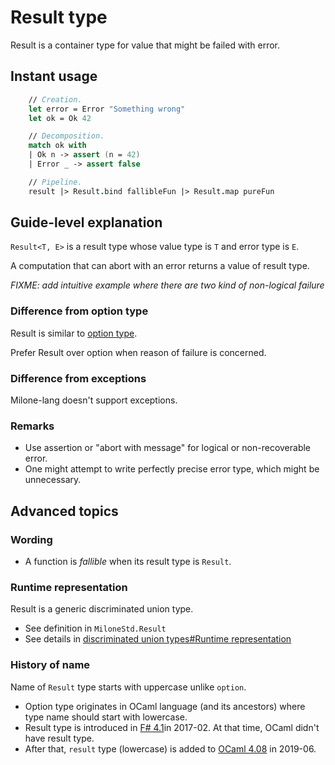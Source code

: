 # Result type

Result is a container type for value that might be failed with error.

## Instant usage

```fsharp
    // Creation.
    let error = Error "Something wrong"
    let ok = Ok 42

    // Decomposition.
    match ok with
    | Ok n -> assert (n = 42)
    | Error _ -> assert false

    // Pipeline.
    result |> Result.bind fallibleFun |> Result.map pureFun
```

## Guide-level explanation

`Result<T, E>` is a result type whose value type is `T` and error type is `E`.

A computation that can abort with an error returns a value of result type.

*FIXME: add intuitive example where there are two kind of non-logical failure*

### Difference from option type

Result is similar to [option type](option_type.md).

Prefer Result over option when reason of failure is concerned.

### Difference from exceptions

Milone-lang doesn't support exceptions.

### Remarks

- Use assertion or "abort with message" for logical or non-recoverable error.
- One might attempt to write perfectly precise error type, which might be unnecessary.

## Advanced topics

### Wording

- A function is *fallible* when its result type is `Result`.

### Runtime representation

Result is a generic discriminated union type.

- See definition in `MiloneStd.Result`
- See details in [discriminated union types#Runtime representation](discriminated_union_types.md#Runtime-representation)

### History of name

Name of `Result` type starts with uppercase unlike `option`.

- Option type originates in OCaml language (and its ancestors) where type name should start with lowercase.
- Result type is introduced in [F# 4.1](https://devblogs.microsoft.com/dotnet/announcing-f-4-1-and-the-visual-f-tools-for-visual-studio-2017-2/)in 2017-02. At that time, OCaml didn't have result type.
- After that, `result` type (lowercase) is added to [OCaml 4.08](https://ocaml.org/releases/4.08.0.html) in 2019-06.
